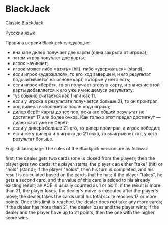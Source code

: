 # BlackJack
Classic BlackJack

Русский язык

Правила версии Blackjack следующие:
-  вначале дилер получает две карты (одна закрыта от игрока);
-  затем игрок получает две карты;
-  игрок начинает;
-  игрок может либо «взять» (hit), либо «удержаться» (stand);
-  если игрок «удержался», то его ход завершен, и его результат подсчитывается на основе карт, которые у него есть;
-  если игрок «берёт», то он получает вторую карту, и значение этой карты добавляется к его уже имеющемуся результату;
-  туз обычно считается как 1 или как 11.
-  если у игрока в результате получается больше 21, то он проиграл;
-  ход дилера выполняется после хода игрока;
-  дилер берёт карты до тех пор, пока его общий результат не достигнет 17 или более очков. Как только этот предел достигнут — дилер карт уже не берёт;
-  если у дилера больше 21-ого, то дилер проиграл, а игрок победил;
-  если же у дилера и в игрока до 21 очка, то выигрывает тот, у кого результат больше.

English launguage
The rules of the Blackjack version are as follows:

first, the dealer gets two cards (one is closed from the player);
then the player gets two cards;
the player starts;
the player can either "take" (hit) or "hold" (stand);
if the player "holds", then his turn is completed, and his result is calculated based on the cards that he has;
if the player "takes", he gets a second card, and the value of this card is added to his already existing result;
an ACE is usually counted as 1 or as 11.
if the result is more than 21, the player loses;
the dealer's move is executed after the player's move;
the dealer takes the cards until his total score reaches 17 or more points. Once this limit is reached, the dealer does not take any more cards;
if the dealer has more than 21, the dealer loses and the player wins;
if the dealer and the player have up to 21 points, then the one with the higher score wins.

